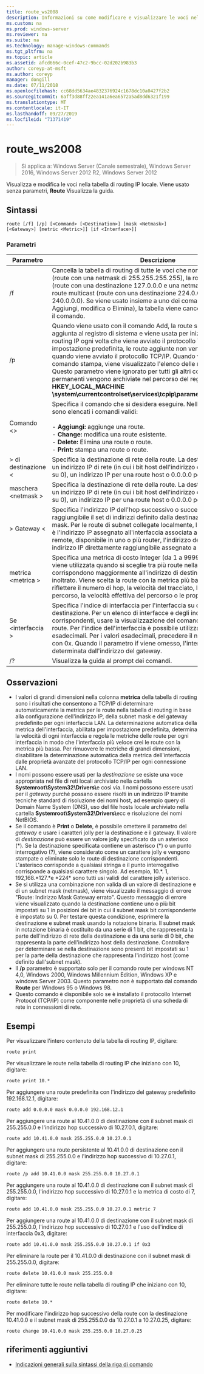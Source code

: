 ```yaml
---
title: route_ws2008
description: Informazioni su come modificare e visualizzare le voci nella tabella di routing IP locale.
ms.custom: na
ms.prod: windows-server
ms.reviewer: na
ms.suite: na
ms.technology: manage-windows-commands
ms.tgt_pltfrm: na
ms.topic: article
ms.assetid: afcd666c-0cef-47c2-9bcc-02d202b983b3
author: coreyp-at-msft
ms.author: coreyp
manager: dongill
ms.date: 07/11/2018
ms.openlocfilehash: cc68dd5634ae4832376924c1678dc10a0427f2b2
ms.sourcegitcommit: 6aff3d88ff22ea141a6ea6572a5ad8dd6321f199
ms.translationtype: MT
ms.contentlocale: it-IT
ms.lasthandoff: 09/27/2019
ms.locfileid: "71371419"
---
```

# <a name="route_ws2008"></a>route_ws2008

>Si applica a: Windows Server (Canale semestrale), Windows Server 2016, Windows Server 2012 R2, Windows Server 2012

Visualizza e modifica le voci nella tabella di routing IP locale. Viene usato senza parametri, **Route** Visualizza la guida.   

## <a name="syntax"></a>Sintassi  
```  
route [/f] [/p] [<Command> [<Destination>] [mask <Netmask>] [<Gateway>] [metric <Metric>]] [if <Interface>]]  
```  

### <a name="parameters"></a>Parametri  

|Parametro|Descrizione|  
|-------|--------|  
|/f|Cancella la tabella di routing di tutte le voci che non sono route host (route con una netmask di 255.255.255.255), la route di rete di loopback (route con una destinazione 127.0.0.0 e una netmask di 255.0.0.0) o una route multicast (route con una destinazione 224.0.0.0 e una netmask di 240.0.0.0). Se viene usato insieme a uno dei comandi (ad esempio, Aggiungi, modifica o Elimina), la tabella viene cancellata prima di eseguire il comando.|  
|/p|Quando viene usato con il comando Add, la route specificata viene aggiunta al registro di sistema e viene usata per inizializzare la tabella di routing IP ogni volta che viene avviato il protocollo TCP/IP. Per impostazione predefinita, le route aggiunte non vengono mantenute quando viene avviato il protocollo TCP/IP. Quando viene usato con il comando stampa, viene visualizzato l'elenco delle route permanenti. Questo parametro viene ignorato per tutti gli altri comandi. Le route permanenti vengono archiviate nel percorso del registro di sistema **HKEY_LOCAL_MACHINE \system\currentcontrolset\services\tcpip\parameters\persistentroutes**.|  
|Comando \<>|Specifica il comando che si desidera eseguire. Nella tabella seguente sono elencati i comandi validi:<br /><br />-   **Aggiungi:** aggiunge una route.<br />-   **Change:** modifica una route esistente.<br />-   **Delete:** Elimina una route o route.<br />-   **Print:** stampa una route o route.|  
|> di destinazione \<|Specifica la destinazione di rete della route. La destinazione può essere un indirizzo IP di rete (in cui i bit host dell'indirizzo di rete sono impostati su 0), un indirizzo IP per una route host o 0.0.0.0 per la route predefinita.|  
|maschera \<netmask >|Specifica la destinazione di rete della route. La destinazione può essere un indirizzo IP di rete (in cui i bit host dell'indirizzo di rete sono impostati su 0), un indirizzo IP per una route host o 0.0.0.0 per la route predefinita.|  
|> Gateway \<|Specifica l'indirizzo IP dell'hop successivo o successivo in cui è raggiungibile il set di indirizzi definito dalla destinazione di rete e subnet mask. Per le route di subnet collegate localmente, l'indirizzo del gateway è l'indirizzo IP assegnato all'interfaccia associata alla subnet. Per le route remote, disponibile in uno o più router, l'indirizzo del gateway è un indirizzo IP direttamente raggiungibile assegnato a un router adiacente.|  
|metrica \<metrica >|Specifica una metrica di costo Integer (da 1 a 9999) per la route, che viene utilizzata quando si sceglie tra più route nella tabella di routing che corrispondono maggiormente all'indirizzo di destinazione di un pacchetto inoltrato. Viene scelta la route con la metrica più bassa. La metrica può riflettere il numero di hop, la velocità del tracciato, l'affidabilità del percorso, la velocità effettiva del percorso o le proprietà amministrative.|  
|Se \<interfaccia >|Specifica l'indice di interfaccia per l'interfaccia su cui è raggiungibile la destinazione. Per un elenco di interfacce e degli indici di interfaccia corrispondenti, usare la visualizzazione del comando di stampa della route. Per l'indice dell'interfaccia è possibile utilizzare valori decimali o esadecimali. Per i valori esadecimali, precedere il numero esadecimale con 0x. Quando il parametro if viene omesso, l'interfaccia viene determinata dall'indirizzo del gateway.|  
|/?|Visualizza la guida al prompt dei comandi.|  

## <a name="remarks"></a>Osservazioni  
- I valori di grandi dimensioni nella colonna **metrica** della tabella di routing sono i risultati che consentono a TCP/IP di determinare automaticamente la metrica per le route nella tabella di routing in base alla configurazione dell'indirizzo IP, della subnet mask e del gateway predefinito per ogni interfaccia LAN. La determinazione automatica della metrica dell'interfaccia, abilitata per impostazione predefinita, determina la velocità di ogni interfaccia e regola le metriche delle route per ogni interfaccia in modo che l'interfaccia più veloce crei le route con la metrica più bassa. Per rimuovere le metriche di grandi dimensioni, disabilitare la determinazione automatica della metrica dell'interfaccia dalle proprietà avanzate del protocollo TCP/IP per ogni connessione LAN.  
- I nomi possono essere usati per la *destinazione* se esiste una voce appropriata nel file di reti locali archiviato nella cartella <strong>Systemroot\System32\Drivers\\</strong>e così via. I nomi possono essere usati per il *gateway* purché possano essere risolti in un indirizzo IP tramite tecniche standard di risoluzione dei nomi host, ad esempio query di Domain Name System (DNS), uso del file hosts locale archiviato nella cartella <strong>Systemroot\System32\Drivers\\</strong>ecc e risoluzione dei nomi NetBIOS.  
- Se il comando è **Print** o **Delete**, è possibile omettere il parametro del *gateway* e usare i caratteri jolly per la destinazione e il gateway. Il valore di *destinazione* può essere un valore jolly specificato da un asterisco (*). Se la destinazione specificata contiene un asterisco (\*) o un punto interrogativo (?), viene considerato come un carattere jolly e vengono stampate o eliminate solo le route di destinazione corrispondenti. L'asterisco corrisponde a qualsiasi stringa e il punto interrogativo corrisponde a qualsiasi carattere singolo. Ad esempio, 10.\*. 1, 192,168.\*127.\*e \*224\* sono tutti usi validi del carattere jolly asterisco.  
- Se si utilizza una combinazione non valida di un valore di destinazione e di un subnet mask (netmask), viene visualizzato il messaggio di errore "Route: Indirizzo Mask Gateway errato". Questo messaggio di errore viene visualizzato quando la destinazione contiene uno o più bit impostati su 1 in posizioni dei bit in cui il subnet mask bit corrispondente è impostato su 0. Per testare questa condizione, esprimere la destinazione e subnet mask usando la notazione binaria. Il subnet mask in notazione binaria è costituito da una serie di 1 bit, che rappresenta la parte dell'indirizzo di rete della destinazione e da una serie di 0 bit, che rappresenta la parte dell'indirizzo host della destinazione. Controllare per determinare se nella destinazione sono presenti bit impostati su 1 per la parte della destinazione che rappresenta l'indirizzo host (come definito dall'subnet mask).  
- Il **/p** parametro è supportato solo per il comando route per windows NT 4,0, Windows 2000, Windows Millennium Edition, Windows XP e windows Server 2003. Questo parametro non è supportato dal comando **Route** per Windows 95 o Windows 98.  
- Questo comando è disponibile solo se è installato il protocollo Internet Protocol (TCP/IP) come componente nelle proprietà di una scheda di rete in connessioni di rete.  

## <a name="BKMK_Examples"></a>Esempi  
Per visualizzare l'intero contenuto della tabella di routing IP, digitare:  
```  
route print  
```  
Per visualizzare le route nella tabella di routing IP che iniziano con 10, digitare:  
```  
route print 10.*  
```  
Per aggiungere una route predefinita con l'indirizzo del gateway predefinito 192.168.12.1, digitare:  
```  
route add 0.0.0.0 mask 0.0.0.0 192.168.12.1  
```  
Per aggiungere una route al 10.41.0.0 di destinazione con il subnet mask di 255.255.0.0 e l'indirizzo hop successivo di 10.27.0.1, digitare:  
```  
route add 10.41.0.0 mask 255.255.0.0 10.27.0.1  
```  
Per aggiungere una route persistente al 10.41.0.0 di destinazione con il subnet mask di 255.255.0.0 e l'indirizzo hop successivo di 10.27.0.1, digitare:  
```  
route /p add 10.41.0.0 mask 255.255.0.0 10.27.0.1  
```  
Per aggiungere una route al 10.41.0.0 di destinazione con il subnet mask di 255.255.0.0, l'indirizzo hop successivo di 10.27.0.1 e la metrica di costo di 7, digitare:  
```  
route add 10.41.0.0 mask 255.255.0.0 10.27.0.1 metric 7  
```  
Per aggiungere una route al 10.41.0.0 di destinazione con il subnet mask di 255.255.0.0, l'indirizzo hop successivo di 10.27.0.1 e l'uso dell'indice di interfaccia 0x3, digitare:  
```  
route add 10.41.0.0 mask 255.255.0.0 10.27.0.1 if 0x3  
```  
Per eliminare la route per il 10.41.0.0 di destinazione con il subnet mask di 255.255.0.0, digitare:  
```  
route delete 10.41.0.0 mask 255.255.0.0  
```  
Per eliminare tutte le route nella tabella di routing IP che iniziano con 10, digitare:  
```  
route delete 10.*  
```  
Per modificare l'indirizzo hop successivo della route con la destinazione 10.41.0.0 e il subnet mask di 255.255.0.0 da 10.27.0.1 a 10.27.0.25, digitare:  
```  
route change 10.41.0.0 mask 255.255.0.0 10.27.0.25  
```  

## <a name="additional-references"></a>riferimenti aggiuntivi  
-   [Indicazioni generali sulla sintassi della riga di comando](command-line-syntax-key.md)  
